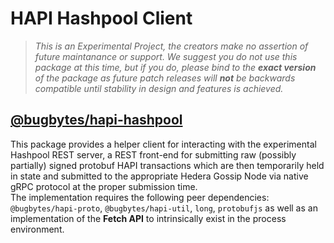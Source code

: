 # HAPI Hashpool Client

> *This is an Experimental Project, the creators make no assertion of future 
> maintanance or support.  We suggest you do not use this package at this time, 
> but if you do, please bind to the **exact version** of the package as future 
> patch releases will **not** be backwards compatible until stability in design 
> and features is achieved.*

## [@bugbytes/hapi-hashpool](https://www.npmjs.com/package/@bugbytes/hapi-hashpool)  

This package provides a helper client for interacting with the experimental 
Hashpool REST server, a REST front-end for submitting raw (possibly partially) signed 
protobuf HAPI transactions which are then temporarily held in state and submitted to the 
appropriate Hedera Gossip Node via native gRPC protocol at the proper submission time.  
The implementation requires the following peer dependencies:  `@bugbytes/hapi-proto`, 
`@bugbytes/hapi-util`, `long`, `protobufjs` as well as an implementation of the 
**Fetch API** to intrinsically exist in the process environment.